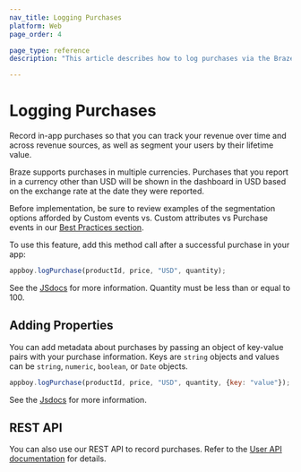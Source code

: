 ```yaml
---
nav_title: Logging Purchases
platform: Web
page_order: 4

page_type: reference
description: "This article describes how to log purchases via the Braze SDK."

---
```


# Logging Purchases

Record in-app purchases so that you can track your revenue over time and across revenue sources, as well as segment your users by their lifetime value.

Braze supports purchases in multiple currencies. Purchases that you report in a currency other than USD will be shown in the dashboard in USD based on the exchange rate at the date they were reported.

Before implementation, be sure to review examples of the segmentation options afforded by Custom events vs. Custom attributes vs Purchase events in our [Best Practices section][3].

To use this feature, add this method call after a successful purchase in your app:

```javascript
appboy.logPurchase(productId, price, "USD", quantity);
```

See the [JSdocs][8] for more information. Quantity must be less than or equal to 100.

## Adding Properties

You can add metadata about purchases by passing an object of key-value pairs with your purchase information. Keys are `string` objects and values can be `string`, `numeric`, `boolean`, or `Date` objects.

```javascript
appboy.logPurchase(productId, price, "USD", quantity, {key: "value"});
```

See the [Jsdocs][8] for more information.

## REST API

You can also use our REST API to record purchases. Refer to the [User API documentation][1] for details.

[1]: {{site.baseurl}}/developer_guide/rest_api/user_data/#user-data
[3]: {{site.baseurl}}/developer_guide/platform_wide/analytics_overview/#user-data-collection
[8]: https://js.appboycdn.com/web-sdk/latest/doc/module-appboy.html#.logPurchase
